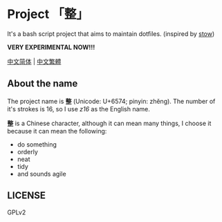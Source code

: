 # Project 「整」

It's a bash script project that aims to maintain dotfiles. (inspired by [stow](https://www.gnu.org/software/stow/))

**VERY EXPERIMENTAL NOW!!!**

[中文简体](README.zhs.md) | [中文繁體](README.zht.md)

## About the name

The project name is **整** (Unicode: U+6574; pinyin: zhěng). The number of it's strokes is 16, so I use *z16* as the English name.

**整** is a Chinese character, although it can mean many things, I choose it because it can mean the following:

* do something
* orderly
* neat
* tidy
* and sounds agile

## LICENSE

GPLv2
